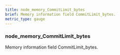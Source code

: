 ```yaml
---
title: node_memory_CommitLimit_bytes
brief: Memory information field CommitLimit_bytes.
metric_type: gauge
---
```

### node_memory_CommitLimit_bytes

Memory information field CommitLimit_bytes.